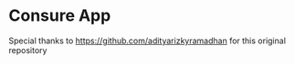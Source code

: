 # Consure App

Special thanks to https://github.com/adityarizkyramadhan for this original repository
